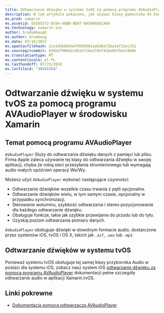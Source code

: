 ```yaml
---
title: Odtwarzanie dźwięku w systemu tvOS za pomocą programu AVAudioPlayer w środowisku Xamarin
description: W tym artykule pokazano, jak używać klasy pomocnika do kontrolowania odtwarzanie dźwięku za pomocą pomocą odtwarzacza AVAudioPlayer aplikacji platformy Xamarin.iOS.
ms.prod: xamarin
ms.assetid: E0305572-DC64-48BB-BD97-0A5096E6CA04
ms.technology: xamarin-ios
author: bradumbaugh
ms.author: brumbaug
ms.date: 03/16/2017
ms.openlocfilehash: 2ce1d4b8564ef9599581aabd6a72ba3af12ec251
ms.sourcegitcommit: b56b3f906d2c05a3f1be219ef41be8b79e519b8e
ms.translationtype: MT
ms.contentlocale: pl-PL
ms.lasthandoff: 07/25/2018
ms.locfileid: "39241354"
---
```

# <a name="playing-sound-in-tvos-with-avaudioplayer-in-xamarin"></a>Odtwarzanie dźwięku w systemu tvOS za pomocą programu AVAudioPlayer w środowisku Xamarin

## <a name="about-the-avaudioplayer"></a>Temat pomocą programu AVAudioPlayer

`AVAudioPlayer` Służy do odtwarzania dźwięku danych z pamięci lub pliku. Firma Apple zaleca używanie tej klasy do odtwarzania dźwięku w swojej aplikacji, chyba że robią sieci przesyłania strumieniowego lub wymagają audio małych opóźnień operacji We/Wy.

Możesz użyć `AVAudioPlayer` wykonać następujące czynności:

- Odtwarzanie dźwięków wszelkie czasu trwania z pętli opcjonalne.
- Odtwarzanie dźwięków wielu, w tym samym czasie, opcjonalny w przypadku synchronizacji.
- Sterowanie woluminu, szybkość odtwarzania i stereo pozycjonowanie dla każdego odtwarzanie dźwięku.
- Obsługuje funkcje, takie jak szybkie przewijanie do przodu lub do tyłu.
- Uzyskaj poziom odtwarzania pomiaru danych.

`AVAudioPlayer` obsługuje dźwięki w dowolnym formacie audio, dostarczone przez systemów iOS, tvOS i OS X, takich jak `.aif`, `.wav` lub `.mp3`.

## <a name="playing-sounds-in-tvos"></a>Odtwarzanie dźwięków w systemu tvOS

Ponieważ systemu tvOS obsługuje tej samej klasy przybornika Audio w postaci dla systemu iOS, zobacz nasz system iOS [odtwarzanie dźwięku za pomocą programu AVAudioPlayer](https://github.com/xamarin/recipes/tree/master/Recipes/ios/media/sound/avaudioplayer) dokumentacji pełne szczegóły odtwarzanie audio w aplikacji Xamarin.tvOS.



## <a name="related-links"></a>Linki pokrewne

- [Dokumentacja pomocą odtwarzacza AVAudioPlayer](https://developer.apple.com/library/ios/documentation/AVFoundation/Reference/AVAudioPlayerClassReference/)
